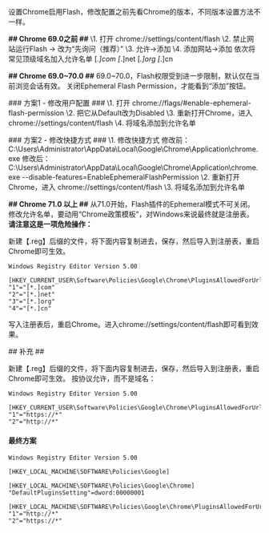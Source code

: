 设置Chrome启用Flash，修改配置之前先看Chrome的版本，不同版本设置方法不一样。



**## Chrome 69.0之前 ##**
\1. 打开 chrome://settings/content/flash
\2. 禁止网站运行Flash -> 改为“先询问（推荐）”
\3. 允许->添加
\4. 添加网站->添加
依次将常见顶级域名加入允许名单
[*.]com
[*.]net
[*.]org
[*.]cn

**## Chrome 69.0~70.0 ##**
69.0~70.0，Flash权限受到进一步限制，默认仅在当前浏览会话有效。
关闭Ephemeral Flash Permission，才能看到“添加”按钮。

\### 方案1 - 修改用户配置 ###
\1. 打开 chrome://flags/#enable-ephemeral-flash-permission
\2. 把它从Default改为Disabled
\3. 重新打开Chrome，进入 chrome://settings/content/flash
\4. 将域名添加到允许名单

\### 方案2 - 修改快捷方式 ###
\1. 修改快捷方式
修改前：C:\Users\Administrator\AppData\Local\Google\Chrome\Application\chrome.exe
修改后：C:\Users\Administrator\AppData\Local\Google\Chrome\Application\chrome.exe --disable-features=EnableEphemeralFlashPermission
\2. 重新打开Chrome，进入 chrome://settings/content/flash
\3. 将域名添加到允许名单

**## Chrome 71.0 以上 ##**
从71.0开始，Flash插件的Ephemeral模式不可关闭。
修改允许名单，要动用“Chrome政策模板”，对Windows来说最终就是注册表。
**请注意这是一项危险操作：**

新建【.reg】后缀的文件，将下面内容复制进去，保存，然后导入到注册表，重启Chrome即可生效。

```registry
Windows Registry Editor Version 5.00

[HKEY_CURRENT_USER\Software\Policies\Google\Chrome\PluginsAllowedForUrls]
"1"="[*.]com"
"2"="[*.]net"
"3"="[*.]org"
"4"="[*.]cn"
```

写入注册表后，重启Chrome。进入chrome://settings/content/flash即可看到效果。

\## 补充 ##

新建【.reg】后缀的文件，将下面内容复制进去，保存，然后导入到注册表，重启Chrome即可生效。
 按协议允许，而不是域名：

```registry
Windows Registry Editor Version 5.00

[HKEY_CURRENT_USER\Software\Policies\Google\Chrome\PluginsAllowedForUrls]
"1"="https://*"
"2"="http://*"
```



#### 最终方案

```
Windows Registry Editor Version 5.00

[HKEY_LOCAL_MACHINE\SOFTWARE\Policies\Google]

[HKEY_LOCAL_MACHINE\SOFTWARE\Policies\Google\Chrome]
"DefaultPluginsSetting"=dword:00000001

[HKEY_LOCAL_MACHINE\SOFTWARE\Policies\Google\Chrome\PluginsAllowedForUrls]
"1"="http://*"
"2"="https://*"
```

